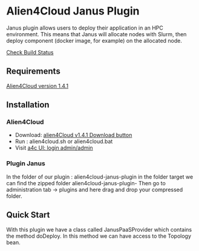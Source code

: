 # Alien4Cloud Janus Plugin

Janus plugin allows users to deploy their application in an HPC environment.
This means that Janus will allocate nodes with Slurm, then deploy component (docker image, for example) on the allocated node.

[Check Build Status](http://129.184.11.224/view/Janus%20A4C%20Plugin/)

## Requirements

[Alien4Cloud version 1.4.1](http://alien4cloud.github.io/#/documentation/1.4.1/index.html)


## Installation
### Alien4Cloud
* Download: [alien4Cloud v1.4.1 Download button](https://alien4cloud.github.io/)
* Run : alien4cloud.sh or alien4cloud.bat
* Visit [a4c UI: login admin/admin](http://localhost:8088)

### Plugin Janus
In the folder of our plugin : alien4cloud-janus-plugin in the folder target we can find the zipped folder alien4cloud-janus-plugin-<version>
Then go to administration tab -> plugins and here drag and drop your compressed folder.


## Quick Start
With this plugin we have a class called JanusPaaSProvider which contains the method doDeploy.
In this method we can have access to the Topology bean.
